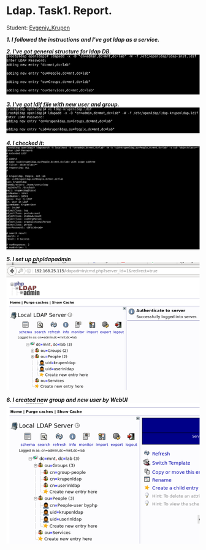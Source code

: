 # Ldap. Task1. Report.
Student: [Evgeniy_Krupen](https://upsa.epam.com/workload/employeeView.do?employeeId=4060741400038655484#emplTab=general)

***1. I followed the instructions and I've got ldap as a service.***

***2. I've got general structure for ldap DB.***
![](https://github.com/evgeniy-krupen/ldap/blob/task1/task1/screenshots/ldap-1.png)
 
***3. I've got ldif file with new user and group.***
![](https://github.com/evgeniy-krupen/ldap/blob/task1/task1/screenshots/ldap-2.png)

***4. I checked it:***
![](https://github.com/evgeniy-krupen/ldap/blob/task1/task1/screenshots/ldap-3.png)

***5. I set up phpldapadmin***
![](https://github.com/evgeniy-krupen/ldap/blob/task1/task1/screenshots/ldap-4.png)

***6. I created new group and new user by WebUI***
![](https://github.com/evgeniy-krupen/ldap/blob/task1/task1/screenshots/ldap-5.png)
